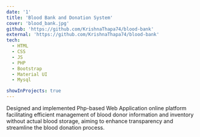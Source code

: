 ```yaml
---
date: '1'
title: 'Blood Bank and Donation System'
cover: 'blood_bank.jpg'
github: 'https://github.com/KrishnaThapa74/blood-bank'
external: 'https://github.com/KrishnaThapa74/blood-bank'
tech:
  - HTML
  - CSS
  - JS
  - PHP
  - Bootstrap
  - Material UI
  - Mysql

showInProjects: true
---
```


Designed and implemented Php-based Web Application online platform facilitating efficient management of blood donor information and inventory without actual blood storage, aiming to enhance transparency and streamline the blood donation process.
